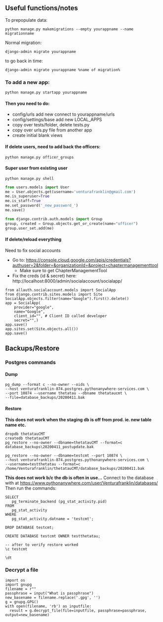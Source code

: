## Useful functions/notes
To prepopulate data:

    python manage.py makemigrations --empty yourappname --name migrationname
 Normal migration:

    django-admin migrate yourappname
to go back in time:

    django-admin migrate yourappname %name of migration%
### To add a new app:

    python manage.py startapp yourappname

#### Then you need to do:
- config/urls add new connect to yourappname/urls
- config/settings/base add new LOCAL_APPS
- copy over tests/folder, delete tests.py
- copy over urls.py file from another app
- create initial blank views

#### If delete users, need to add back the officers:
    python manage.py officer_groups

#### Super user from existing user
    python manage.py shell
```python
from users.models import User
me = User.objects.get(username='venturafranklin@gmail.com')
me.is_superuser=True
me.is_staff=True
me.set_password('_new_password_')
me.save()

from django.contrib.auth.models import Group
group, created = Group.objects.get_or_create(name="officer")
group.user_set.add(me)
```
    
#### If delete/reload everything
Need to fix social accounts
- Go to: https://console.cloud.google.com/apis/credentials?authuser=2&folder=&organizationId=&project=chaptermanagementtool
  - Make sure to get ChapterManagementTool
- Fix the creds (id & secret) here: http://localhost:8000/admin/socialaccount/socialapp/
```
from allauth.socialaccount.models import SocialApp
from django.contrib.sites.models import Site
SocialApp.objects.filter(name="Google").first().delete()
app = SocialApp(
    provider="google",
    name="Google",
    client_id="", # Client ID called developer
    secret="",)
app.save()
app.sites.set(Site.objects.all())
app.save()
```

## Backups/Restore

### Postgres commands
#### Dump
```shell script
pg_dump --format c --no-owner --oids \
--host venturafranklin-874.postgres.pythonanywhere-services.com \
--port 10874 --username thetatau --dbname thetataucmt \
--file=database_backups/20200411.bak
```
#### Restore
__This does not work when the staging db is off from prod. ie. new table name etc.__
```shell script
dropdb thetatauCMT
createdb thetatauCMT
pg_restore --no-owner --dbname=thetatauCMT --format=c database_backups\20200411_postupdate.bak
    
pg_restore --no-owner --dbname=testcmt --port 10874 \
--host venturafranklin-874.postgres.pythonanywhere-services.com \
--username=testthetatau --format=c /home/Venturafranklin/thetatauCMT/database_backups/20200411.bak
```
__This does not work b/c the db is often in use...__
Connect to the database with at https://www.pythonanywhere.com/user/Venturafranklin/databases/
Then run the commands:
```postgresql
SELECT
   pg_terminate_backend (pg_stat_activity.pid)
FROM
   pg_stat_activity
WHERE
   pg_stat_activity.datname = 'testcmt';
   
DROP DATABASE testcmt;

CREATE DATABASE testcmt OWNER testthetatau;

-- after to verify restore worked
\c testcmt

\dt
```

### Decrypt a file

```
import os
import gnupg
filename = r""
passphrase = input("What is passphrase")
new_basename = filename.replace('.gpg', '')
g = gnupg.GPG()
with open(filename, 'rb') as inputfile:
  result = g.decrypt_file(file=inputfile, passphrase=passphrase, output=new_basename)
```
